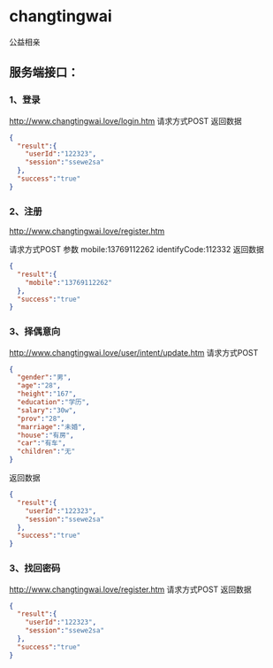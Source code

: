 # changtingwai
公益相亲
## 服务端接口：
### 1、登录
http://www.changtingwai.love/login.htm
请求方式POST
返回数据
```json
{
  "result":{
    "userId":"122323",
    "session":"ssewe2sa"
  },
  "success":"true"
}
```

### 2、注册
http://www.changtingwai.love/register.htm

请求方式POST
参数
mobile:13769112262
identifyCode:112332
返回数据
```json
{
  "result":{
    "mobile":"13769112262"
  },
  "success":"true"
}
```

### 3、择偶意向
http://www.changtingwai.love/user/intent/update.htm
请求方式POST
```json
{
  "gender":"男",
  "age":"28",
  "height":"167",
  "education":"学历",
  "salary":"30w",
  "prov":"28",
  "marriage":"未婚",
  "house":"有房",
  "car":"有车",
  "children":"无"
}
```
返回数据
```json
{
  "result":{
    "userId":"122323",
    "session":"ssewe2sa"
  },
  "success":"true"
}
```


### 3、找回密码
http://www.changtingwai.love/register.htm
请求方式POST
返回数据
```json
{
  "result":{
    "userId":"122323",
    "session":"ssewe2sa"
  },
  "success":"true"
}
```